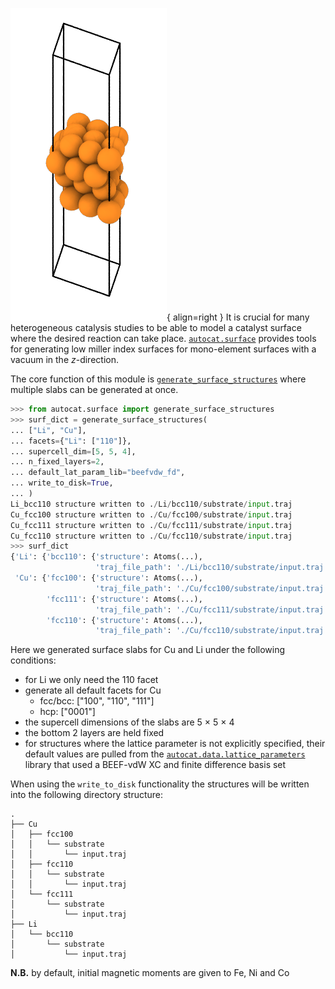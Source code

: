 ![Surface Figure](../../img/struct_gen_figs/surface.png){ align=right }
It is crucial for many heterogeneous catalysis studies to be
able to model a catalyst surface where the desired reaction
can take place. 
[`autocat.surface`](../../API/Structure_Generation/surface.md) 
provides tools for generating
low miller index surfaces for mono-element surfaces with a vacuum
in the $z$-direction.

The core function of this module is 
[`generate_surface_structures`](../../API/Structure_Generation/surface.md#autocat.surface.generate_surface_structures) 
where multiple slabs can be generated at once.

```py
>>> from autocat.surface import generate_surface_structures
>>> surf_dict = generate_surface_structures(
... ["Li", "Cu"],
... facets={"Li": ["110"]},
... supercell_dim=[5, 5, 4],
... n_fixed_layers=2,
... default_lat_param_lib="beefvdw_fd",
... write_to_disk=True,
... )
Li_bcc110 structure written to ./Li/bcc110/substrate/input.traj
Cu_fcc100 structure written to ./Cu/fcc100/substrate/input.traj
Cu_fcc111 structure written to ./Cu/fcc111/substrate/input.traj
Cu_fcc110 structure written to ./Cu/fcc110/substrate/input.traj
>>> surf_dict
{'Li': {'bcc110': {'structure': Atoms(...),
                   'traj_file_path': './Li/bcc110/substrate/input.traj'}},
 'Cu': {'fcc100': {'structure': Atoms(...),
                   'traj_file_path': './Cu/fcc100/substrate/input.traj'},
        'fcc111': {'structure': Atoms(...),
                   'traj_file_path': './Cu/fcc111/substrate/input.traj'},
        'fcc110': {'structure': Atoms(...),
                   'traj_file_path': './Cu/fcc110/substrate/input.traj'}}}
```
Here we generated surface slabs for Cu and Li under the following conditions:

- for Li we only need the 110 facet
- generate all default facets for Cu
    * fcc/bcc: ["100", "110", "111"]
    * hcp: ["0001"]
- the supercell dimensions of the slabs are 5 $\times$ 5 $\times$ 4
- the bottom 2 layers are held fixed
- for structures where the lattice parameter is not explicitly specified,
their default values are pulled from the 
[`autocat.data.lattice_parameters`](../Data/lattice_parameters.md) 
library that used a BEEF-vdW XC and finite difference basis set

When using the `write_to_disk` functionality the structures
will be written into the following directory structure:

```
.
├── Cu
│   ├── fcc100
│   │   └── substrate
│   │       └── input.traj
│   ├── fcc110
│   │   └── substrate
│   │       └── input.traj
│   └── fcc111
│       └── substrate
│           └── input.traj
├── Li
│   └── bcc110
│       └── substrate
│           └── input.traj
```
**N.B.** by default, initial magnetic moments are given to Fe, Ni and Co

